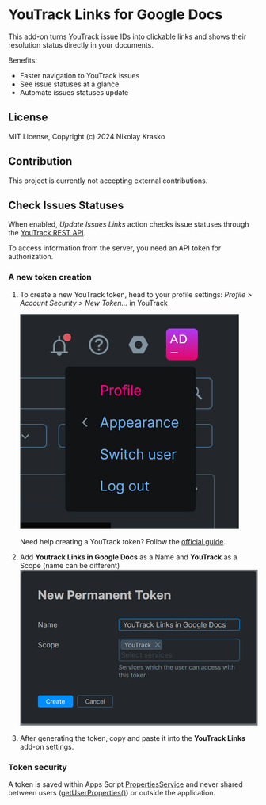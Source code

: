 # YouTrack Links for Google Docs

This add-on turns YouTrack issue IDs into clickable links and shows their resolution status directly in your documents. 

Benefits:

 * Faster navigation to YouTrack issues
 * See issue statuses at a glance
 * Automate issues statuses update

## License

MIT License, Copyright (c) 2024 Nikolay Krasko

## Contribution

This project is currently not accepting external contributions.

## Check Issues Statuses

When enabled, *Update Issues Links* action checks issue statuses through the 
[YouTrack REST API](https://www.jetbrains.com/help/youtrack/devportal/youtrack-rest-api.html).

To access information from the server, you need an API token for authorization.

### A new token creation

1. To create a new YouTrack token, head to your profile settings: *Profile > Account Security > New Token...* in YouTrack
   
   ![Profile](Screenshots/token-create-profile.png "Profile in YouTrack")

   Need help creating a YouTrack token? Follow the [official guide](https://www.jetbrains.com/help/youtrack/server/manage-permanent-token.html#new-permanent-token).
2. Add **Youtrack Links in Google Docs** as a Name and **YouTrack** as a Scope (name can be different)
    ![Token setup](Screenshots/token-create-setup.png "Token Setup")
3. After generating the token, copy and paste it into the **YouTrack Links** add-on settings.

### Token security

A token is saved within Apps Script [PropertiesService](https://developers.google.com/apps-script/reference/properties/properties-service) 
and never shared between users ([getUserProperties()](https://developers.google.com/apps-script/reference/properties/properties-service#getuserproperties)) 
or outside the application.